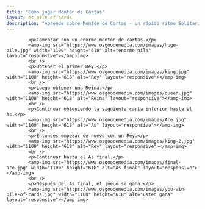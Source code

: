 ```yaml
---
title: "Cómo jugar Montón de Cartas"
layout: es_pile-of-cards
description: "Aprende sobre Montón de Cartas - un rápido ritmo Solitario juego para Windows, disponible gratis para Android (Google Play), Windows (Tienda Windows) y Tizen."
---
```

            <p>Comenzar con un enorme montón de cartas.</p>
			<amp-img src="https://www.osgoodemedia.com/images/huge-pile.jpg" width="1100" height="618" alt="enorme pila" layout="responsive"></amp-img>
			<br />
			<p>Obtener el primer Rey.</p>
			<amp-img src="https://www.osgoodemedia.com/images/king.jpg" width="1100" height="618" alt="Rey" layout="responsive"></amp-img>
			<br />
			<p>Luego obtener una Reina.</p>
			<amp-img src="https://www.osgoodemedia.com/images/queen.jpg" width="1100" height="618" alt="Reina" layout="responsive"></amp-img>
			<br />
			<p>Continuar obteniendo la siguiente carta inferior hasta el As.</p>
			<amp-img src="https://www.osgoodemedia.com/images/Ace.jpg" width="1100" height="618" alt="As" layout="responsive"></amp-img>
			<br />
			<p>Entonces empezar de nuevo con un Rey.</p>
			<amp-img src="https://www.osgoodemedia.com/images/king-2.jpg" width="1100" height="618" alt="Rey" layout="responsive"></amp-img>
			<br />
			<p>Continuar hasta el As final.</p>
			<amp-img src="https://www.osgoodemedia.com/images/final-ace.jpg" width="1100" height="618" alt="As final" layout="responsive"></amp-img>
			<br />
			<p>Después del As final, el juego se gana.</p>
			<amp-img src="https://www.osgoodemedia.com/images/you-win-pile-of-cards.jpg" width="1100" height="618" alt="usted gana" layout="responsive"></amp-img>
